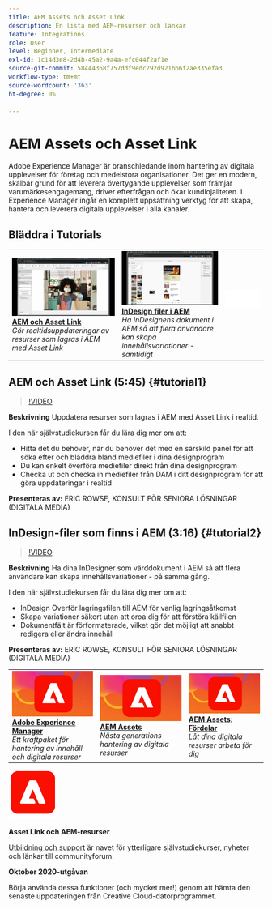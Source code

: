 ```yaml
---
title: AEM Assets och Asset Link
description: En lista med AEM-resurser och länkar
feature: Integrations
role: User
level: Beginner, Intermediate
exl-id: 1c14d3e8-2d4b-45a2-9a4a-efc044f2af1e
source-git-commit: 58444368f757ddf9edc292d921bb6f2ae335efa3
workflow-type: tm+mt
source-wordcount: '363'
ht-degree: 0%

---
```


# AEM Assets och Asset Link

Adobe Experience Manager är branschledande inom hantering av digitala upplevelser för företag och medelstora organisationer. Det ger en modern, skalbar grund för att leverera övertygande upplevelser som främjar varumärkesengagemang, driver efterfrågan och ökar kundlojaliteten. I Experience Manager ingår en komplett uppsättning verktyg för att skapa, hantera och leverera digitala upplevelser i alla kanaler.

## Bläddra i Tutorials

<table style="table-layout:fixed">
<tr>
 <td>
   <a href="aem.md#tutorial1">
      <img alt="AEM och Asset Link" src="../assets/aem_assetlink_rowse_thumbnail.jpg" />
   </a>
    <div>
   <a href="aem.md#tutorial1"><strong>AEM och Asset Link</strong></a>
    </div>
    <em>Gör realtidsuppdateringar av resurser som lagras i AEM med Asset Link</em>
    <br>
  </td>
   <td>
   <a href="aem.md#tutorial2">
      <img alt="InDesign filer som finns i AEM" src="../assets/InDesign-Files-Hosten-in-AEM.jpg" />
   </a>
    <div>
   <a href="aem.md#tutorial2"><strong>InDesign filer i AEM</strong></a>
    </div>
    <em>Ha InDesignens dokument i AEM så att flera användare kan skapa innehållsvariationer - samtidigt</em>
    <br>
  </td>
  <td>
    <img alt="Avgränsare" src="../assets/Whitespacer.png" />
    <div>
    <br>
  </td>
</tr>
</table>

## AEM och Asset Link (5:45) {#tutorial1}

>[!VIDEO](https://video.tv.adobe.com/v/326828?hidetitle=true)

**Beskrivning**
Uppdatera resurser som lagras i AEM med Asset Link i realtid.

I den här självstudiekursen får du lära dig mer om att:
* Hitta det du behöver, när du behöver det med en särskild panel för att söka efter och bläddra bland mediefiler i dina designprogram
* Du kan enkelt överföra mediefiler direkt från dina designprogram
* Checka ut och checka in mediefiler från DAM i ditt designprogram för att göra uppdateringar i realtid

**Presenteras av:**
ERIC ROWSE, KONSULT FÖR SENIORA LÖSNINGAR (DIGITALA MEDIA)

## InDesign-filer som finns i AEM (3:16) {#tutorial2}

>[!VIDEO](https://video.tv.adobe.com/v/326829?hidetitle=true)

**Beskrivning**
Ha dina InDesigner som värddokument i AEM så att flera användare kan skapa innehållsvariationer - på samma gång.

I den här självstudiekursen får du lära dig mer om att:
* InDesign Överför lagringsfilen till AEM för vanlig lagringsåtkomst
* Skapa variationer säkert utan att oroa dig för att förstöra källfilen
* Dokumentfält är förformaterade, vilket gör det möjligt att snabbt redigera eller ändra innehåll

**Presenteras av:**
ERIC ROWSE, KONSULT FÖR SENIORA LÖSNINGAR (DIGITALA MEDIA)

<table style="table-layout:fixed">
<tr>
 <td>
   <a href="https://www.adobe.com/marketing/experience-manager.html">
      <img alt="Adobe Experience Manager" src="../assets/AEM_Thumbnail.jpg" />
   </a>
    <div>
   <a href="https://www.adobe.com/marketing/experience-manager.html"><strong>Adobe Experience Manager</strong></a>
    </div>
    <em>Ett kraftpaket för hantering av innehåll och digitala resurser</em>
    <br>
  </td>
  <td>
   <a href="https://www.adobe.com/marketing/experience-manager-assets.html">
      <img alt="InDesign Server: Hitta en partner" src="../assets/AEM_Thumbnail.jpg" />
   </a>
    <div>
   <a href="https://www.adobe.com/marketing/experience-manager-assets.html"><strong>AEM Assets</strong></a>
    </div>
    <em>Nästa generations hantering av digitala resurser</em>
    <br>
  </td>
  <td>
   <a href="https://www.adobe.com/marketing/experience-manager-assets/benefits.html">
      <img alt="InDesign Server: Hitta en partner" src="../assets/AEM_Thumbnail.jpg" />
   </a>
    <div>
   <a href="https://www.adobe.com/marketing/experience-manager-assets/benefits.html"><strong>AEM Assets: Fördelar</strong></a>
    </div>
    <em>Låt dina digitala resurser arbeta för dig</em>
    <br>
  </td>
</tr>
</table>

![AEM-logotyp](../assets/aem_appicon_noshadow_96.png)

**Asset Link och AEM-resurser**

[Utbildning och support](https://helpx.adobe.com/support/experience-manager.html) är navet för ytterligare självstudiekurser, nyheter och länkar till communityforum.

**Oktober 2020-utgåvan**

Börja använda dessa funktioner (och mycket mer!) genom att hämta den senaste uppdateringen från Creative Cloud-datorprogrammet.
